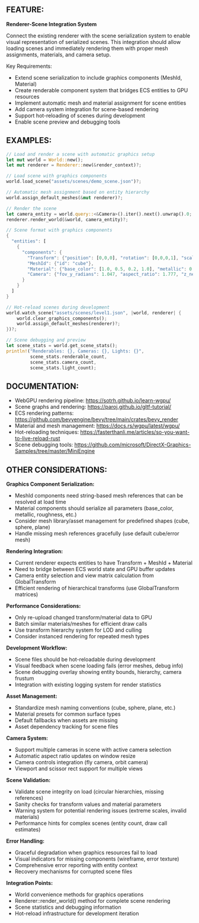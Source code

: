## FEATURE:

**Renderer-Scene Integration System**

Connect the existing renderer with the scene serialization system to enable visual representation of serialized scenes. This integration should allow loading scenes and immediately rendering them with proper mesh assignments, materials, and camera setup.

Key Requirements:
* Extend scene serialization to include graphics components (MeshId, Material)
* Create renderable component system that bridges ECS entities to GPU resources
* Implement automatic mesh and material assignment for scene entities
* Add camera system integration for scene-based rendering
* Support hot-reloading of scenes during development
* Enable scene preview and debugging tools

## EXAMPLES:

```rust
// Load and render a scene with automatic graphics setup
let mut world = World::new();
let mut renderer = Renderer::new(&render_context)?;

// Load scene with graphics components
world.load_scene("assets/scenes/demo_scene.json")?;

// Automatic mesh assignment based on entity hierarchy
world.assign_default_meshes(&mut renderer)?;

// Render the scene
let camera_entity = world.query::<&Camera>().iter().next().unwrap().0;
renderer.render_world(&world, camera_entity)?;

// Scene format with graphics components
{
  "entities": [
    {
      "components": {
        "Transform": {"position": [0,0,0], "rotation": [0,0,0,1], "scale": [1,1,1]},
        "MeshId": {"id": "cube"},
        "Material": {"base_color": [1.0, 0.5, 0.2, 1.0], "metallic": 0.0, "roughness": 0.5},
        "Camera": {"fov_y_radians": 1.047, "aspect_ratio": 1.777, "z_near": 0.1, "z_far": 1000.0}
      }
    }
  ]
}

// Hot-reload scenes during development
world.watch_scene("assets/scenes/level1.json", |world, renderer| {
    world.clear_graphics_components();
    world.assign_default_meshes(renderer)?;
})?;

// Scene debugging and preview
let scene_stats = world.get_scene_stats();
println!("Renderables: {}, Cameras: {}, Lights: {}", 
         scene_stats.renderable_count, 
         scene_stats.camera_count,
         scene_stats.light_count);
```

## DOCUMENTATION:

* WebGPU rendering pipeline: https://sotrh.github.io/learn-wgpu/
* Scene graphs and rendering: https://paroj.github.io/gltf-tutorial/
* ECS rendering patterns: https://github.com/bevyengine/bevy/tree/main/crates/bevy_render
* Material and mesh management: https://docs.rs/wgpu/latest/wgpu/
* Hot-reloading techniques: https://fasterthanli.me/articles/so-you-want-to-live-reload-rust
* Scene debugging tools: https://github.com/microsoft/DirectX-Graphics-Samples/tree/master/MiniEngine

## OTHER CONSIDERATIONS:

**Graphics Component Serialization:**
* MeshId components need string-based mesh references that can be resolved at load time
* Material components should serialize all parameters (base_color, metallic, roughness, etc.)
* Consider mesh library/asset management for predefined shapes (cube, sphere, plane)
* Handle missing mesh references gracefully (use default cube/error mesh)

**Rendering Integration:**
* Current renderer expects entities to have Transform + MeshId + Material
* Need to bridge between ECS world state and GPU buffer updates
* Camera entity selection and view matrix calculation from GlobalTransform
* Efficient rendering of hierarchical transforms (use GlobalTransform matrices)

**Performance Considerations:**
* Only re-upload changed transform/material data to GPU
* Batch similar materials/meshes for efficient draw calls
* Use transform hierarchy system for LOD and culling
* Consider instanced rendering for repeated mesh types

**Development Workflow:**
* Scene files should be hot-reloadable during development
* Visual feedback when scene loading fails (error meshes, debug info)
* Scene debugging overlay showing entity bounds, hierarchy, camera frustum
* Integration with existing logging system for render statistics

**Asset Management:**
* Standardize mesh naming conventions (cube, sphere, plane, etc.)
* Material presets for common surface types
* Default fallbacks when assets are missing
* Asset dependency tracking for scene files

**Camera System:**
* Support multiple cameras in scene with active camera selection
* Automatic aspect ratio updates on window resize
* Camera controls integration (fly camera, orbit camera)
* Viewport and scissor rect support for multiple views

**Scene Validation:**
* Validate scene integrity on load (circular hierarchies, missing references)
* Sanity checks for transform values and material parameters
* Warning system for potential rendering issues (extreme scales, invalid materials)
* Performance hints for complex scenes (entity count, draw call estimates)

**Error Handling:**
* Graceful degradation when graphics resources fail to load
* Visual indicators for missing components (wireframe, error texture)
* Comprehensive error reporting with entity context
* Recovery mechanisms for corrupted scene files

**Integration Points:**
* World convenience methods for graphics operations
* Renderer::render_world() method for complete scene rendering
* Scene statistics and debugging information
* Hot-reload infrastructure for development iteration